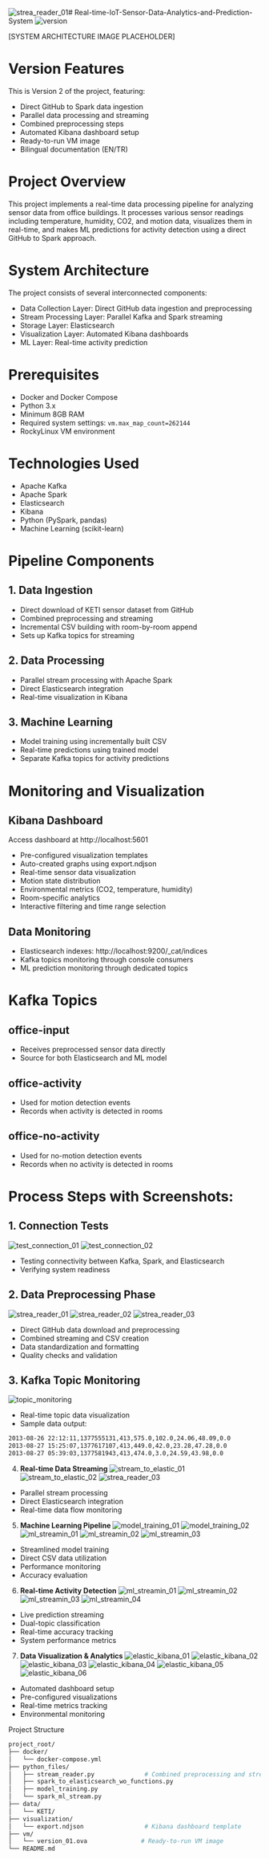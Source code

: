 ![strea_reader_01](https://github.com/user-attachments/assets/6c378e0e-af0a-4a51-a959-3d1ca79533f1)# Real-time-IoT-Sensor-Data-Analytics-and-Prediction-System
![version](https://img.shields.io/badge/version-2-blue.svg)

[SYSTEM ARCHITECTURE IMAGE PLACEHOLDER]

# Version Features
This is Version 2 of the project, featuring:
- Direct GitHub to Spark data ingestion
- Parallel data processing and streaming
- Combined preprocessing steps
- Automated Kibana dashboard setup
- Ready-to-run VM image
- Bilingual documentation (EN/TR)

# Project Overview
This project implements a real-time data processing pipeline for analyzing sensor data from office buildings. It processes various sensor readings including temperature, humidity, CO2, and motion data, visualizes them in real-time, and makes ML predictions for activity detection using a direct GitHub to Spark approach.

# System Architecture
The project consists of several interconnected components:
- Data Collection Layer: Direct GitHub data ingestion and preprocessing
- Stream Processing Layer: Parallel Kafka and Spark streaming
- Storage Layer: Elasticsearch
- Visualization Layer: Automated Kibana dashboards
- ML Layer: Real-time activity prediction

# Prerequisites
- Docker and Docker Compose
- Python 3.x
- Minimum 8GB RAM
- Required system settings: `vm.max_map_count=262144`
- RockyLinux VM environment

# Technologies Used
- Apache Kafka
- Apache Spark
- Elasticsearch
- Kibana
- Python (PySpark, pandas)
- Machine Learning (scikit-learn)

# Pipeline Components

## 1. Data Ingestion
- Direct download of KETI sensor dataset from GitHub
- Combined preprocessing and streaming
- Incremental CSV building with room-by-room append
- Sets up Kafka topics for streaming

## 2. Data Processing
- Parallel stream processing with Apache Spark
- Direct Elasticsearch integration
- Real-time visualization in Kibana

## 3. Machine Learning
- Model training using incrementally built CSV
- Real-time predictions using trained model
- Separate Kafka topics for activity predictions

# Monitoring and Visualization

## Kibana Dashboard
Access dashboard at http://localhost:5601
- Pre-configured visualization templates
- Auto-created graphs using export.ndjson
- Real-time sensor data visualization
- Motion state distribution
- Environmental metrics (CO2, temperature, humidity)
- Room-specific analytics
- Interactive filtering and time range selection

## Data Monitoring
- Elasticsearch indexes: http://localhost:9200/_cat/indices
- Kafka topics monitoring through console consumers
- ML prediction monitoring through dedicated topics

# Kafka Topics

## office-input
- Receives preprocessed sensor data directly
- Source for both Elasticsearch and ML model

## office-activity
- Used for motion detection events
- Records when activity is detected in rooms

## office-no-activity
- Used for no-motion detection events
- Records when no activity is detected in rooms

# Process Steps with Screenshots:

## 1. Connection Tests
![test_connection_01](https://github.com/user-attachments/assets/febb33c9-27e6-4c72-900e-3418fe5f600c)
![test_connection_02](https://github.com/user-attachments/assets/12d42ec4-d297-4242-ba36-1a8d487ba85a)

- Testing connectivity between Kafka, Spark, and Elasticsearch
- Verifying system readiness

## 2. Data Preprocessing Phase
![strea_reader_01](https://github.com/user-attachments/assets/dc5ddb47-9a6b-4a80-8b66-ca91ad5d2f8d)
![strea_reader_02](https://github.com/user-attachments/assets/fd74af94-e435-479e-8b8b-893f3364fd0a)
![strea_reader_03](https://github.com/user-attachments/assets/654e28e6-dadb-4bde-a0e8-c5862245f793)

- Direct GitHub data download and preprocessing
- Combined streaming and CSV creation
- Data standardization and formatting
- Quality checks and validation

## 3. Kafka Topic Monitoring
![topic_monitoring](https://github.com/user-attachments/assets/2b3a2710-2b4b-47f9-b2f6-378c4a86bf91)

- Real-time topic data visualization
- Sample data output:
```bash
2013-08-26 22:12:11,1377555131,413,575.0,102.0,24.06,48.09,0.0
2013-08-27 15:25:07,1377617107,413,449.0,42.0,23.28,47.28,0.0
2013-08-27 05:39:03,1377581943,413,474.0,3.0,24.59,43.98,0.0
```
4. **Real-time Data Streaming**
![stream_to_elastic_01](https://github.com/user-attachments/assets/d459a5cd-1f38-4188-9829-3567cc77f235)
![stream_to_elastic_02](https://github.com/user-attachments/assets/0aab6bbd-0b23-4cf4-b7ae-22b0322bdcb9)
![strea_reader_03](https://github.com/user-attachments/assets/9655e438-9f1c-4357-9557-3318ff46fd91)

- Parallel stream processing
- Direct Elasticsearch integration
- Real-time data flow monitoring

5. **Machine Learning Pipeline**
![model_training_01](https://github.com/user-attachments/assets/fa872a39-8196-4c24-b475-3ebd8abf780a)
![model_training_02](https://github.com/user-attachments/assets/80f69a1b-14fb-4273-bc30-e7a2665ea03e)
![ml_streamin_01](https://github.com/user-attachments/assets/04f86925-ad7c-4ab7-ae86-87229c5af06a)
![ml_streamin_02](https://github.com/user-attachments/assets/bb56818c-cbef-4afc-9d5c-720d1589bd63)
![ml_streamin_03](https://github.com/user-attachments/assets/beca61e2-0d9a-4b8a-8da1-2a080885bf99)

- Streamlined model training
- Direct CSV data utilization
- Performance monitoring
- Accuracy evaluation

6. **Real-time Activity Detection**
![ml_streamin_01](https://github.com/user-attachments/assets/493d24d9-b273-49ba-82be-ade6a0b65721)
![ml_streamin_02](https://github.com/user-attachments/assets/3bc1ac6e-7cfa-44e7-a219-386915700a47)
![ml_streamin_03](https://github.com/user-attachments/assets/bf529873-f11f-4a33-88b2-552c91a8b489)
![ml_streamin_04](https://github.com/user-attachments/assets/09fecf1f-563f-4347-941c-4d88f8043466)

- Live prediction streaming
- Dual-topic classification
- Real-time accuracy tracking
- System performance metrics

7. **Data Visualization & Analytics**
![elastic_kibana_01](https://github.com/user-attachments/assets/7fa5f174-bd4c-46ec-868c-56fafe5a8b67)
![elastic_kibana_02](https://github.com/user-attachments/assets/fb80d6b0-1323-41cf-8198-74f8c4b5c411)
![elastic_kibana_03](https://github.com/user-attachments/assets/06ea3bb5-a7d0-4f9c-bcea-ddbf96a45c3c)
![elastic_kibana_04](https://github.com/user-attachments/assets/d1921e21-7560-4644-bf68-4fabdc4d2159)
![elastic_kibana_05](https://github.com/user-attachments/assets/07d8a6cf-1fc7-44a6-8c4d-f221eb44334e)
![elastic_kibana_06](https://github.com/user-attachments/assets/64e5a1cf-bb4b-4c2e-b38e-bcb897c1b704)

- Automated dashboard setup
- Pre-configured visualizations
- Real-time metrics tracking
- Environmental monitoring

Project Structure
```bash
project_root/
├── docker/
│   └── docker-compose.yml
├── python_files/
│   ├── stream_reader.py              # Combined preprocessing and streaming
│   ├── spark_to_elasticsearch_wo_functions.py
│   ├── model_training.py
│   └── spark_ml_stream.py
├── data/
│   └── KETI/
├── visualization/
│   └── export.ndjson                 # Kibana dashboard template
├── vm/
│   └── version_01.ova               # Ready-to-run VM image
└── README.md
```
